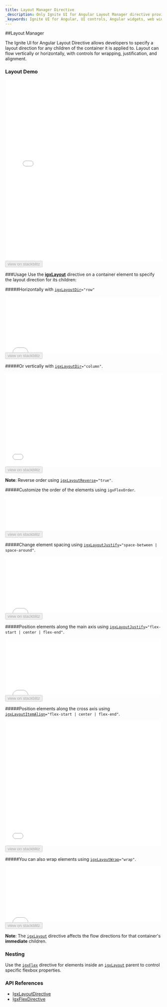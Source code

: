 ```yaml
---
title: Layout Manager Directive
_description: Only Ignite UI for Angular Layout Manager directive provides various styles of responsive and fluid user interfaces.
_keywords: Ignite UI for Angular, UI controls, Angular widgets, web widgets, UI widgets, Angular, Native Angular Components Suite, Native Angular Controls, Native Angular Components Library, Angular Layout Manager component, Angular Layout Manager controls
---
```


##Layout Manager
<p class="highlight">The Ignite UI for Angular Layout Directive allows developers to specify a layout direction for any children of the container it is applied to. Layout can flow vertically or horizontally, with controls for wrapping, justification, and alignment.</p>
<div class="divider"></div>

### Layout Demo
<div class="divider--half"></div>

<div class="sample-container loading" style="height: 580px">
    <iframe id="layout-sample-iframe" src='{environment:demosBaseUrl}/layouts/layout-sample' width="100%" height="100%" seamless frameBorder="0" onload="onSampleIframeContentLoaded(this);"></iframe>
</div>
<div>
    <button data-localize="stackblitz" disabled class="stackblitz-btn" data-iframe-id="layout-sample-iframe" data-demos-base-url="{environment:demosBaseUrl}">view on stackblitz</button>
</div>

<div class="divider--half"></div>

###Usage
Use the [**igxLayout**]({environment:angularApiUrl}/classes/igxlayoutdirective.html) directive on a container element to specify the layout direction for its children:

<div class="divider--half"></div>

#####Horizontally with [`igxLayoutDir`]({environment:angularApiUrl}/classes/igxlayoutdirective.html#dir)`="row"`

<div class="sample-container loading" style="height: 180px">
    <iframe id="layout-direction-row-iframe" src='{environment:demosBaseUrl}/layouts/layout-direction-row' width="100%" height="100%" seamless frameBorder="0" onload="onSampleIframeContentLoaded(this);"></iframe>
</div>
<div>
    <button data-localize="stackblitz" disabled class="stackblitz-btn" data-iframe-id="layout-direction-row-iframe" data-demos-base-url="{environment:demosBaseUrl}">view on stackblitz</button>
</div>

<div class="divider--half"></div>

#####Or vertically with [`igxLayoutDir`]({environment:angularApiUrl}/classes/igxlayoutdirective.html#dir)`="column"`.

<div class="sample-container loading" style="height: 300px">
    <iframe id="layout-direction-column-iframe" src='{environment:demosBaseUrl}/layouts/layout-direction-column' width="100%" height="100%" seamless frameBorder="0" onload="onSampleIframeContentLoaded(this);"></iframe>
</div>
<div>
    <button data-localize="stackblitz" disabled class="stackblitz-btn" data-iframe-id="layout-direction-column-iframe" data-demos-base-url="{environment:demosBaseUrl}">view on stackblitz</button>
</div>

<div class="divider--half"></div>

**Note**: Reverse order using [`igxLayoutReverse`]({environment:angularApiUrl}/classes/igxlayoutdirective.html#reverse)`="true"`.

<div class="divider--half"></div>

#####Customize the order of the elements using `igxFlexOrder`.

<div class="sample-container loading" style="height: 110px">
    <iframe id="layout-custom-order-iframe" src='{environment:demosBaseUrl}/layouts/layout-custom-order' width="100%" height="100%" seamless frameBorder="0" onload="onSampleIframeContentLoaded(this);"></iframe>
</div>
<div>
    <button data-localize="stackblitz" disabled class="stackblitz-btn" data-iframe-id="layout-custom-order-iframe" data-demos-base-url="{environment:demosBaseUrl}">view on stackblitz</button>
</div>

<div class="divider--half"></div>

#####Change element spacing using [`igxLayoutJustify`]({environment:angularApiUrl}/classes/igxlayoutdirective.html#justify)`="space-between | space-around"`.

<div class="sample-container loading" style="height: 180px">
    <iframe id="layout-content-space-iframe" src='{environment:demosBaseUrl}/layouts/layout-content-space' width="100%" height="100%" seamless frameBorder="0" onload="onSampleIframeContentLoaded(this);"></iframe>
</div>
<div>
    <button data-localize="stackblitz" disabled class="stackblitz-btn" data-iframe-id="layout-content-space-iframe" data-demos-base-url="{environment:demosBaseUrl}">view on stackblitz</button>
</div>

<div class="divider--half"></div>

#####Position elements along the main axis using [`igxLayoutJustify`]({environment:angularApiUrl}/classes/igxlayoutdirective.html#justify)`="flex-start | center | flex-end"`.

<div class="sample-container loading" style="height: 180px">
    <iframe id="layout-justify-content-iframe" src='{environment:demosBaseUrl}/layouts/layout-justify-content' width="100%" height="100%" seamless frameBorder="0" onload="onSampleIframeContentLoaded(this);"></iframe>
</div>
<div>
    <button data-localize="stackblitz" disabled class="stackblitz-btn" data-iframe-id="layout-justify-content-iframe" data-demos-base-url="{environment:demosBaseUrl}">view on stackblitz</button>
</div>

<div class="divider--half"></div>

#####Position elements along the cross axis using [`igxLayoutItemAlign`]({environment:angularApiUrl}/classes/igxlayoutdirective.html#itemalign)`="flex-start | center | flex-end"`.

<div class="sample-container loading" style="height: 400px">
    <iframe id="layout-align-items-iframe" src='{environment:demosBaseUrl}/layouts/layout-align-items' width="100%" height="100%" seamless frameBorder="0" onload="onSampleIframeContentLoaded(this);"></iframe>
</div>
<div>
    <button data-localize="stackblitz" disabled class="stackblitz-btn" data-iframe-id="layout-align-items-iframe" data-demos-base-url="{environment:demosBaseUrl}">view on stackblitz</button>
</div>

<div class="divider--half"></div>

#####You can also wrap elements using [`igxLayoutWrap`]({environment:angularApiUrl}/classes/igxlayoutdirective.html#wrap)`="wrap"`.

<div class="sample-container loading" style="height: 180px">
    <iframe id="layout-wrap-iframe" src='{environment:demosBaseUrl}/layouts/layout-wrap' width="100%" height="100%" seamless frameBorder="0" onload="onSampleIframeContentLoaded(this);"></iframe>
</div>
<div>
    <button data-localize="stackblitz" disabled class="stackblitz-btn" data-iframe-id="layout-wrap-iframe" data-demos-base-url="{environment:demosBaseUrl}">view on stackblitz</button>
</div>

**Note**: The [`igxLayout`]({environment:angularApiUrl}/classes/igxlayoutdirective.html) directive affects the flow directions for that
container's **immediate** children.
<div class="divider--half"></div>

### Nesting
Use the [`igxFlex`]({environment:angularApiUrl}/classes/igxflexdirective.html) directive for elements inside an [`igxLayout`]({environment:angularApiUrl}/classes/igxlayoutdirective.html) parent to control specific flexbox properties.
<div class="divider--half"></div>


### API References
<div class="divider--half"></div>

* [IgxLayoutDirective]({environment:angularApiUrl}/classes/igxlayoutdirective.html)
* [IgxFlexDirective]({environment:angularApiUrl}/classes/igxflexdirective.html)